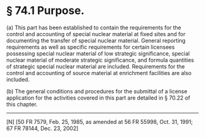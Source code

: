 # § 74.1   Purpose.

(a) This part has been established to contain the requirements for the control and accounting of special nuclear material at fixed sites and for documenting the transfer of special nuclear material. General reporting requirements as well as specific requirements for certain licensees possessing special nuclear material of low strategic significance, special nuclear material of moderate strategic significance, and formula quantities of strategic special nuclear material are included. Requirements for the control and accounting of source material at enrichment facilities are also included. 


(b) The general conditions and procedures for the submittal of a license application for the activities covered in this part are detailed in § 70.22 of this chapter.



---

[N] [50 FR 7579, Feb. 25, 1985, as amended at 56 FR 55998, Oct. 31, 1991; 67 FR 78144, Dec. 23, 2002]





